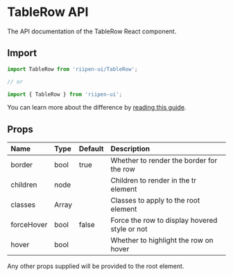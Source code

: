 <!--- This documentation is automatically generated, do not try to edit it. -->

# TableRow API

<p class="description">The API documentation of the TableRow React component.</p>

## Import

```js
import TableRow from 'riipen-ui/TableRow';

// or

import { TableRow } from 'riipen-ui';
```

You can learn more about the difference by [reading this guide](/guides/bundle-size).

## Props

| Name | Type | Default | Description |
|:-----|:-----|:--------|:------------|
| <span class="prop-name">border</span> | <span class="prop-type">bool</span> | <span class="prop-default">true</span> | Whether to render the border for the row |
| <span class="prop-name">children</span> | <span class="prop-type">node</span> |  | Children to render in the tr element |
| <span class="prop-name">classes</span> | <span class="prop-type">Array<string></span> |  | Classes to apply to the root element |
| <span class="prop-name">forceHover</span> | <span class="prop-type">bool</span> | <span class="prop-default">false</span> | Force the row to display hovered style or not |
| <span class="prop-name">hover</span> | <span class="prop-type">bool</span> |  | Whether to highlight the row on hover |


Any other props supplied will be provided to the root element.